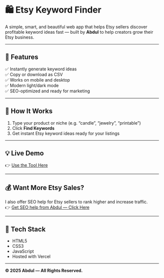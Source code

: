 # 🛍️ Etsy Keyword Finder

A simple, smart, and beautiful web app that helps Etsy sellers discover profitable keyword ideas fast — built by **Abdul** to help creators grow their Etsy business.

---

## 🚀 Features
✅ Instantly generate keyword ideas  
✅ Copy or download as CSV  
✅ Works on mobile and desktop  
✅ Modern light/dark mode  
✅ SEO-optimized and ready for marketing  

---

## 🧠 How It Works
1. Type your product or niche (e.g. “candle”, “jewelry”, “printable”)  
2. Click **Find Keywords**  
3. Get instant Etsy keyword ideas ready for your listings  

---

## 💡 Live Demo
👉 [Use the Tool Here](https://etsy-keyword-finder.vercel.app)

---

## 💰 Want More Etsy Sales?
I also offer SEO help for Etsy sellers to rank higher and increase traffic.  
👉 [Get SEO help from Abdul — Click Here](https://bit.ly/Multiple_Task)

---

## 🧩 Tech Stack
- HTML5  
- CSS3  
- JavaScript  
- Hosted with Vercel  

---

**© 2025 Abdul — All Rights Reserved.**
